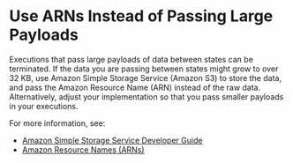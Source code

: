 # Use ARNs Instead of Passing Large Payloads<a name="avoid-exec-failures"></a>

Executions that pass large payloads of data between states can be terminated\. If the data you are passing between states might grow to over 32 KB, use Amazon Simple Storage Service \(Amazon S3\) to store the data, and pass the Amazon Resource Name \(ARN\) instead of the raw data\. Alternatively, adjust your implementation so that you pass smaller payloads in your executions\.

For more information, see:
+ [Amazon Simple Storage Service Developer Guide](https://docs.aws.amazon.com/AmazonS3/latest/dev/)
+ [Amazon Resource Names \(ARNs\)](https://docs.aws.amazon.com/general/latest/gr/aws-arns-and-namespaces.html)